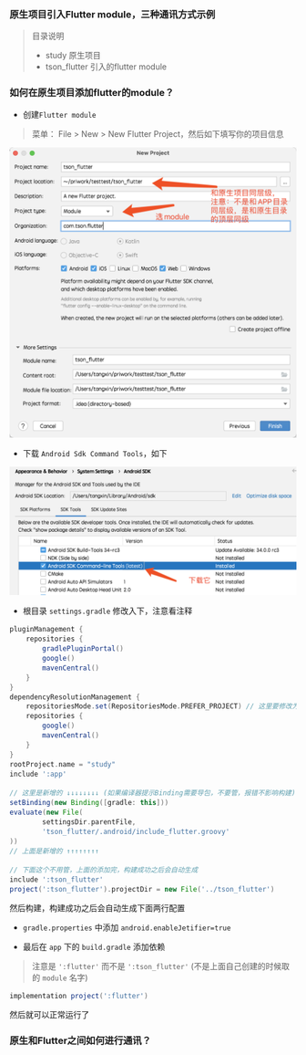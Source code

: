 ### 原生项目引入Flutter module，三种通讯方式示例

> 目录说明
> - study 原生项目
> - tson_flutter 引入的flutter module

### 如何在原生项目添加flutter的module？

- 创建`Flutter module`
> 菜单： File > New > New Flutter Project，然后如下填写你的项目信息

![image1](https://github.com/xintanggithub/studyDemo/blob/main/study/newflutterproject.png?raw=true)

- 下载 `Android Sdk Command Tools`，如下

![image2](https://github.com/xintanggithub/studyDemo/blob/main/study/downloadtoolssdk.png?raw=true)

- 根目录 `settings.gradle` 修改入下，注意看注释
```gradle
pluginManagement {
    repositories {
        gradlePluginPortal()
        google()
        mavenCentral()
    }
}
dependencyResolutionManagement {
    repositoriesMode.set(RepositoriesMode.PREFER_PROJECT) // 这里要修改为RepositoriesMode.PREFER_PROJECT
    repositories {
        google()
        mavenCentral()
    }
}
rootProject.name = "study"
include ':app'

// 这里是新增的 ↓↓↓↓↓↓↓↓ (如果编译器提示Binding需要导包，不要管，报错不影响构建)
setBinding(new Binding([gradle: this]))
evaluate(new File(
        settingsDir.parentFile,
        'tson_flutter/.android/include_flutter.groovy'
))
// 上面是新增的 ↑↑↑↑↑↑↑↑

// 下面这个不用管，上面的添加完，构建成功之后会自动生成
include ':tson_flutter'
project(':tson_flutter').projectDir = new File('../tson_flutter')
```

然后构建，构建成功之后会自动生成下面两行配置

- `gradle.properties` 中添加 `android.enableJetifier=true`

- 最后在 `app` 下的 `build.gradle` 添加依赖
> 注意是 `':flutter'` 而不是 `':tson_flutter'` (不是上面自己创建的时候取的 `module` 名字)
```gradle
implementation project(':flutter')
```
然后就可以正常运行了

### 原生和Flutter之间如何进行通讯？

